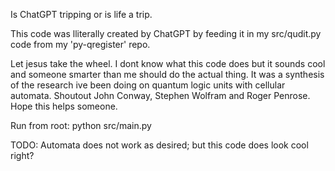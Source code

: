 Is ChatGPT tripping or is life a trip.

This code was lliterally created by ChatGPT by feeding it in my src/qudit.py code from my 'py-qregister' repo.

Let jesus take the wheel. I dont know what this code does but it sounds cool and someone smarter than me should do the actual thing. It was a synthesis of the research ive been doing on quantum logic units with cellular automata. Shoutout John Conway, Stephen Wolfram and Roger Penrose. Hope this helps someone.

Run from root: python src/main.py

TODO: Automata does not work as desired; but this code does look cool right?
